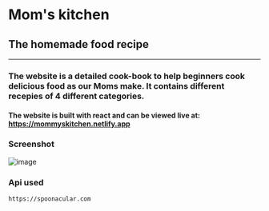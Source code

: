 # Mom's kitchen
## The homemade food recipe

<hr />

### The website is a detailed cook-book to help beginners cook delicious food as our Moms make. It contains different recepies of 4 different categories.
#### The website is built with react and can be viewed live at: https://mommyskitchen.netlify.app

### Screenshot
![image](https://github.com/Saurabhparshar/mummysrecipe/blob/main/public/media/newkitchen.jpg)

### Api used
  ``` https://spoonacular.com ```
